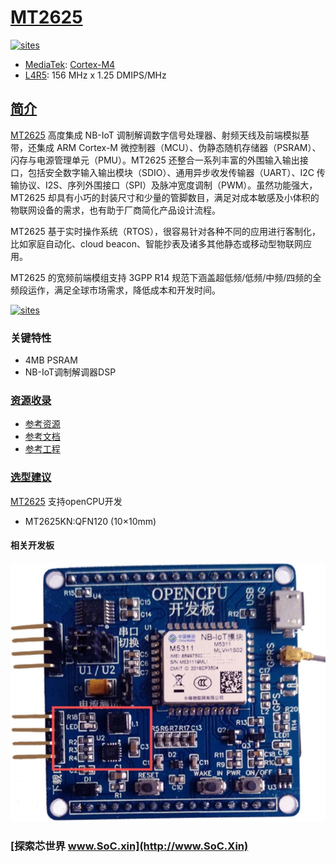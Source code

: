 ﻿# [MT2625](https://github.com/SoCXin/MT2625)

[![sites](http://182.61.61.133/link/resources/SoC.png)](http://www.SoC.Xin)

* [MediaTek](https://www.mediatek.com/): [Cortex-M4](https://github.com/SoCXin/Cortex)
* [L4R5](https://github.com/SoCXin/Level): 156 MHz x 1.25 DMIPS/MHz

## [简介](https://github.com/SoCXin/MT2625/wiki)

[MT2625](https://github.com/SoCXin/MT2625) 高度集成 NB-IoT 调制解调数字信号处理器、射频天线及前端模拟基带，还集成 ARM Cortex-M 微控制器（MCU）、伪静态随机存储器（PSRAM）、闪存与电源管理单元（PMU）。MT2625 还整合一系列丰富的外围输入输出接口，包括安全数字输入输出模块（SDIO）、通用异步收发传输器（UART）、I2C 传输协议、I2S、序列外围接口（SPI）及脉冲宽度调制（PWM）。虽然功能强大，MT2625 却具有小巧的封装尺寸和少量的管脚数目，满足对成本敏感及小体积的物联网设备的需求，也有助于厂商简化产品设计流程。

MT2625 基于实时操作系统（RTOS），很容易针对各种不同的应用进行客制化，比如家庭自动化、cloud beacon、智能抄表及诸多其他静态或移动型物联网应用。

MT2625 的宽频前端模组支持 3GPP R14 规范下涵盖超低频/低频/中频/四频的全频段运作，满足全球市场需求，降低成本和开发时间。

[![sites](docs/MT2625.png)](https://www.mediatek.cn/products/nbIot/mt2625)

### 关键特性

* 4MB PSRAM
* NB-IoT调制解调器DSP



### [资源收录](https://github.com/SoCXin)

* [参考资源](src/)
* [参考文档](docs/)
* [参考工程](project/)

### [选型建议](https://github.com/SoCXin)

[MT2625](https://github.com/SoCXin/MT2625) 支持openCPU开发

* MT2625KN:QFN120 (10×10mm)

#### 相关开发板

[![sites](docs/B.jpg)](https://item.taobao.com/item.htm?spm=a230r.1.14.20.19287780anVlWh&id=608582024174&ns=1&abbucket=7#detail)

### [探索芯世界 www.SoC.xin](http://www.SoC.Xin)
